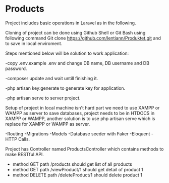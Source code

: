 # Products
Project includes basic operations in Laravel as in the following.

Cloning of project can be done using Github Shell or Git Bash using following command
Git clone https://github.com/lentiann/Produktet.git and to save in local enviroment.

Steps mentioned below will be solution to work application:

 -copy .env.example .env and change DB name, DB username and DB password.
 
 -composer update and wait untill finishing it.
 
 -php artisan key:generate to generate key for application.
 
 -php artisan serve to server project.

Setup of project in local machine isn't hard part we need to use XAMPP or WAMPP as server to save databases, project needs to be in HTDOCS in XAMPP or WAMPP, another solution is to use php artisan serve which is replace for XAMPP or WAMPP as server.

-Routing
-Migrations
-Models
-Database seeder with Faker
-Eloquent
-HTTP Calls.

Project has Controller named ProductsController which contains methods to make RESTful API.

- method GET path /products should get list of all products
- method GET path /viewProduct/1 should get detail of product 1
- method DELETE path /deleteProduct/1 should delete product 1
